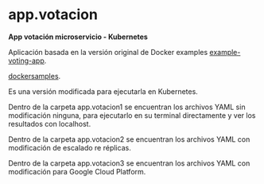 # app.votacion
**App votación microservicio - Kubernetes**

Aplicación basada en la versión original de Docker examples [example-voting-app](https://github.com/dockersamples/example-voting-app). 

[dockersamples](https://github.com/dockersamples).

Es una versión modificada para ejecutarla en Kubernetes.

Dentro de la carpeta app.votacion1 se encuentran los archivos YAML sin modificación ninguna, para ejecutarlo en su terminal directamente y ver los resultados con localhost.

Dentro de la carpeta app.votacion2 se encuentran los archivos YAML con modificación de escalado re réplicas.

Dentro de la carpeta app.votacion3 se encuentran los archivos YAML con modificación para Google Cloud Platform.
